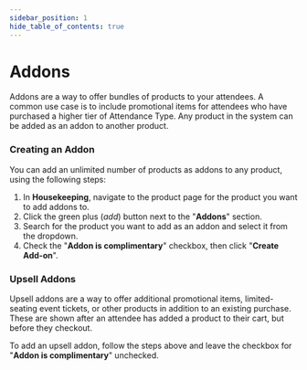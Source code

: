 ```yaml
---
sidebar_position: 1
hide_table_of_contents: true
---
```


# Addons

Addons are a way to offer bundles of products to your attendees. A common use case is to include promotional items for attendees who have purchased a higher tier of Attendance Type. Any product in the system can be added as an addon to another product.

### Creating an Addon

You can add an unlimited number of products as addons to any product, using the following steps:

<ol class="numbered-list">
  <li>
    <span>
      In <strong>Housekeeping</strong>, navigate to the product page for the product you want to add addons to.
    </span>
  </li>
  <li>
    <span>
      Click the green plus (<i className="material-symbols-outlined">add</i>) button next to the "<strong>Addons</strong>" section.
    </span>
  </li>
  <li>
    <span>
      Search for the product you want to add as an addon and select it from the dropdown.
    </span>
  </li>
  <li>
    <span>
      Check the "<strong>Addon is complimentary</strong>" checkbox, then click "<strong>Create Add-on</strong>".
    </span>
  </li>
</ol>

### Upsell Addons

Upsell addons are a way to offer additional promotional items, limited-seating event tickets, or other products in addition to an existing purchase. These are shown after an attendee has added a product to their cart, but before they checkout.

To add an upsell addon, follow the steps above and leave the checkbox for "<strong>Addon is complimentary</strong>" unchecked.